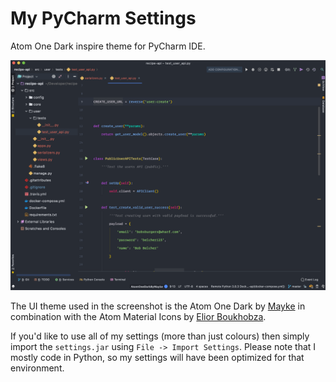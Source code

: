 # My PyCharm Settings

Atom One Dark inspire theme for PyCharm IDE.

[![screenshot](screenshot.png)](screenshot.png)

The UI theme used in the screenshot is the Atom One Dark by [Mayke](https://plugins.jetbrains.com/plugin/13016-atom-one-dark-by-mayke) in combination with the Atom Material Icons by [Elior Boukhobza](https://plugins.jetbrains.com/plugin/10044-atom-material-icons).

If you'd like to use all of my settings (more than just colours) then simply import the `settings.jar` using `File -> Import Settings`. Please note that I mostly code in Python, so my settings will have been optimized for that environment.

